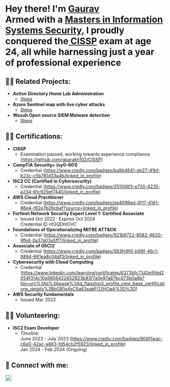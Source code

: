 <h1>Hey there! I'm <a href="https://github.com/gparakh102">Gaurav</a><br/>Armed with a <a href="https://www.linkedin.com/in/gaurav-parakh/">Masters in Information Systems Security</a>, I proudly conquered the<a href=https://github.com/gparakh102/CISSP/blob/main/CISSP%20exam%20Success.jpg> CISSP</a> exam at age 24, all while harnessing just a year of professional experience

<h2>👨‍💻 Related Projects:</h2>

- <b>Active Directory Home Lab Administration</b>
  - [Steps](https://github.com/gparakh102/Active-Directory)
- <b>Azure Sentinel map with live cyber attacks</b>
  - [Steps](https://github.com/gparakh102/Azure-Sentinel)
- <b>Wazuh Open source SIEM Malware detection</b>
  - [Steps](https://github.com/gparakh102/Wazuh-Virustotal-malware-detection)

<h2>👨‍💻 Certifications:</h2>

- <b>CISSP</b>
  - Examination passed, working towards experience compliance (https://github.com/gparakh102/CISSP)
- <b>CompTIA Security+ (sy0-601)</b>
  - Credential (https://www.credly.com/badges/ba9b4641-eb27-41bf-b23c-c5b781d33a4b/linked_in_profile)
- <b>ISC2 CC (Certified in Cybersecurity)</b>
  - Credential (https://www.credly.com/badges/251106f3-e720-4235-a234-81c929ef7440/linked_in_profile)
- <b>AWS Cloud Practitioner</b>
  - Credential (https://www.credly.com/badges/ee4099ad-0f17-4161-86e4-f82e7b26cbef?source=linked_in_profile)
- <b>Fortinet Network Security Expert Level 1: Certified Associate</b>
  - Issued Oct 2022 · Expires Oct 2024<br>
    Credential ID nfGQDhtGVC
- <b>Foundations of Operationalizing MITRE ATT&CK</b>
  - Credential (https://www.credly.com/badges/921b6722-8582-4620-9fbd-0a37a03a5ff7/linked_in_profile)
- <b>Associate of (ISC)2</b>
  - Credential (https://www.credly.com/badges/583fc6f0-b98f-46c1-8894-661ea8c04df3/linked_in_profile)
- <b>Cybersecurity with Cloud Computing</b>
  - Credential (https://www.linkedin.com/learning/certificates/6373bfc7345e5fdd2054f314c10a9856422652823b83f7a0e97a87bc073b0a6b?lipi=urn%3Ali%3Apage%3Ad_flagship3_profile_view_base_certifications_details%3BbGB1q4sCSa63xabFO2HOaA%3D%3D)
- <b>AWS Security fundamentals</b>
  - Issued Mar 2022

<h2>👨‍💻 Volunteering:</h2>

- <b>ISC2 Exam Developer</b>
  - <i>Timeline: </i><br />
    June 2023 - July 2023 (https://www.credly.com/badges/808f5eac-c6e0-42ac-a883-fd54cb2f5923/linked_in_profile)<br />
    Jan 2024 - Feb 2024 (Ongoing)



<h2> 🤳 Connect with me:</h2>

[<img align="left" alt="GauravParakh | LinkedIn" width="22px" src="https://cdn.jsdelivr.net/npm/simple-icons@v3/icons/linkedin.svg" />][linkedin]



[linkedin]: https://www.linkedin.com/in/gaurav-parakh/

<!--

Here are some ideas to get you started:

- 🔭 I’m currently working on ...
- 🌱 I’m currently learning ...
- 👯 I’m looking to collaborate on ...
- 🤔 I’m looking for help with ...
- 💬 Ask me about ...
- 📫 How to reach me: ...
- 😄 Pronouns: ...
- ⚡ Fun fact: ...
-->
